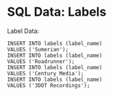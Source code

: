 # SQL Data: Labels

Label Data:
```roomsql
INSERT INTO labels (label_name) 
VALUES ('Sumerian');
INSERT INTO labels (label_name) 
VALUES ('Roadrunner');
INSERT INTO labels (label_name) 
VALUES ('Century Media');
INSERT INTO labels (label_name) 
VALUES ('3DOT Recordings');
```